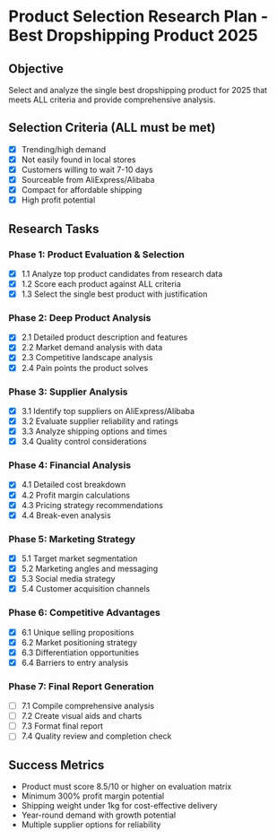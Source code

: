 # Product Selection Research Plan - Best Dropshipping Product 2025

## Objective
Select and analyze the single best dropshipping product for 2025 that meets ALL criteria and provide comprehensive analysis.

## Selection Criteria (ALL must be met)
- [x] Trending/high demand
- [x] Not easily found in local stores  
- [x] Customers willing to wait 7-10 days
- [x] Sourceable from AliExpress/Alibaba
- [x] Compact for affordable shipping
- [x] High profit potential

## Research Tasks

### Phase 1: Product Evaluation & Selection
- [x] 1.1 Analyze top product candidates from research data
- [x] 1.2 Score each product against ALL criteria
- [x] 1.3 Select the single best product with justification

### Phase 2: Deep Product Analysis  
- [x] 2.1 Detailed product description and features
- [x] 2.2 Market demand analysis with data
- [x] 2.3 Competitive landscape analysis
- [x] 2.4 Pain points the product solves

### Phase 3: Supplier Analysis
- [x] 3.1 Identify top suppliers on AliExpress/Alibaba
- [x] 3.2 Evaluate supplier reliability and ratings
- [x] 3.3 Analyze shipping options and times
- [x] 3.4 Quality control considerations

### Phase 4: Financial Analysis
- [x] 4.1 Detailed cost breakdown
- [x] 4.2 Profit margin calculations
- [x] 4.3 Pricing strategy recommendations
- [x] 4.4 Break-even analysis

### Phase 5: Marketing Strategy
- [x] 5.1 Target market segmentation
- [x] 5.2 Marketing angles and messaging
- [x] 5.3 Social media strategy
- [x] 5.4 Customer acquisition channels

### Phase 6: Competitive Advantages
- [x] 6.1 Unique selling propositions
- [x] 6.2 Market positioning strategy
- [x] 6.3 Differentiation opportunities
- [x] 6.4 Barriers to entry analysis

### Phase 7: Final Report Generation
- [ ] 7.1 Compile comprehensive analysis
- [ ] 7.2 Create visual aids and charts
- [ ] 7.3 Format final report
- [ ] 7.4 Quality review and completion check

## Success Metrics
- Product must score 8.5/10 or higher on evaluation matrix
- Minimum 300% profit margin potential
- Shipping weight under 1kg for cost-effective delivery
- Year-round demand with growth potential
- Multiple supplier options for reliability